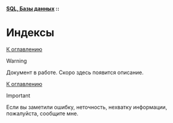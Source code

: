 **[SQL, Базы данных](../README.md#sql-and-db) ::**
# Индексы

<!--
https://sql-ex.ru/blogs/?/Tipy_indeksov_rukovodstvo_dlJa_nachinajuwih.html
https://habr.com/ru/articles/102785/
https://timeweb.cloud/tutorials/sql/indeksy-v-sql-sozdanie-vidy-i-kak-rabotayut
-->

[К оглавлению](../README.md#sql-and-db)

> [!WARNING]
> Документ в работе. Скоро здесь появится описание.

[К оглавлению](../README.md#sql-and-db)

> [!IMPORTANT]
> Если вы заметили ошибку, неточность, нехватку информации, пожалуйста, сообщите мне.
